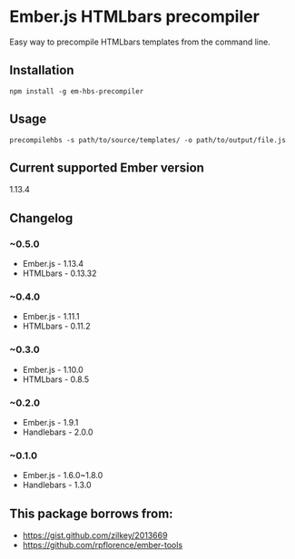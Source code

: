 # Ember.js HTMLbars precompiler

Easy way to precompile HTMLbars templates from the command line.

## Installation

`npm install -g em-hbs-precompiler`

## Usage

```precompilehbs -s path/to/source/templates/ -o path/to/output/file.js```

## Current supported Ember version

1.13.4

## Changelog

### ~0.5.0

* Ember.js - 1.13.4
* HTMLbars - 0.13.32

### ~0.4.0

* Ember.js - 1.11.1
* HTMLbars - 0.11.2

### ~0.3.0

* Ember.js - 1.10.0
* HTMLbars - 0.8.5

### ~0.2.0

* Ember.js - 1.9.1
* Handlebars - 2.0.0

### ~0.1.0

* Ember.js - 1.6.0~1.8.0
* Handlebars - 1.3.0

## This package borrows from:

* https://gist.github.com/zilkey/2013669
* https://github.com/rpflorence/ember-tools
